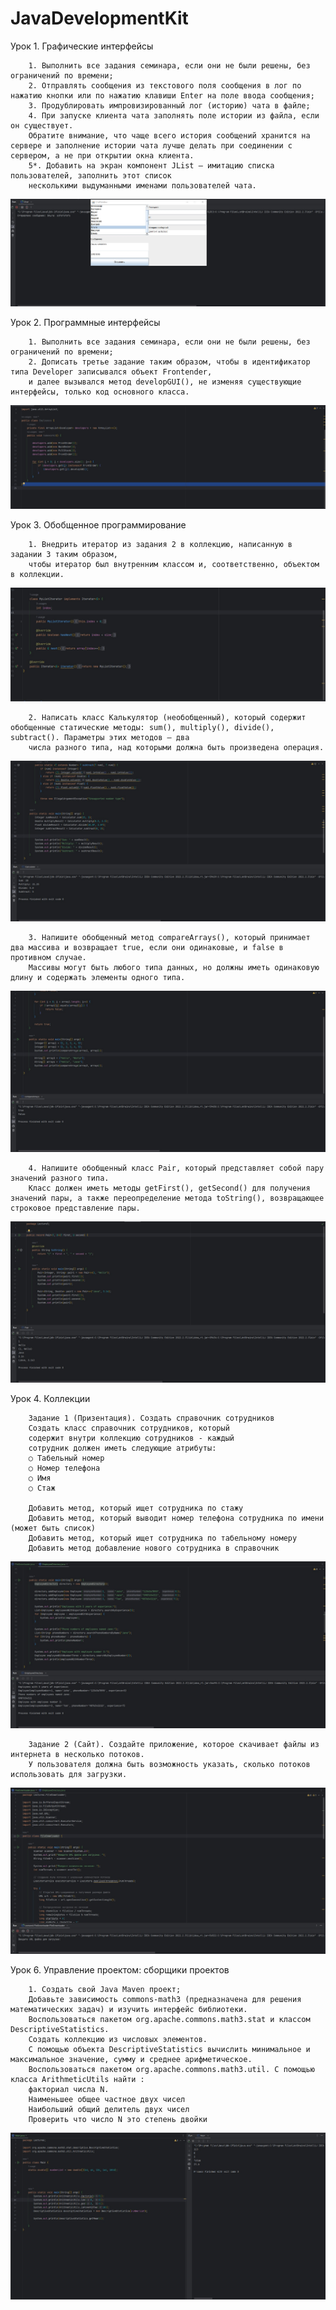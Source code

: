 # JavaDevelopmentKit


Урок 1. Графические интерфейсы


        1. Выполнить все задания семинара, если они не были решены, без ограничений по времени;
        2. Отправлять сообщения из текстового поля сообщения в лог по нажатию кнопки или по нажатию клавиши Enter на поле ввода сообщения;
        3. Продублировать импровизированный лог (историю) чата в файле;
        4. При запуске клиента чата заполнять поле истории из файла, если он существует. 
        Обратите внимание, что чаще всего история сообщений хранится на сервере и заполнение истории чата лучше делать при соединении с сервером, а не при открытии окна клиента.
        5*. Добавить на экран компонент JList – имитацию списка пользователей, заполнить этот список
        несколькими выдуманными именами пользователей чата.

![chat](/Scr/Screenshot_1.jpg)


Урок 2. Программные интерфейсы

        1. Выполнить все задания семинара, если они не были решены, без ограничений по времени;
        2. Дописать третье задание таким образом, чтобы в идентификатор типа Developer записывался объект Frontender, 
        и далее вызывался метод developGUI(), не изменяя существующие интерфейсы, только код основного класса.

![server](/Scr/Screenshot_2.jpg)


Урок 3. Обобщенное программирование

        1. Внедрить итератор из задания 2 в коллекцию, написанную в задании 3 таким образом,
        чтобы итератор был внутренним классом и, соответственно, объектом в коллекции.

![iterator](/Scr/Screenshot_3.jpg)
        

        2. Написать класс Калькулятор (необобщенный), который содержит обобщенные статические методы: sum(), multiply(), divide(), subtract(). Параметры этих методов – два
        числа разного типа, над которыми должна быть произведена операция.

![Calculator](/Scr/Screenshot_4.jpg)
        

        3. Напишите обобщенный метод compareArrays(), который принимает два массива и возвращает true, если они одинаковые, и false в противном случае. 
        Массивы могут быть любого типа данных, но должны иметь одинаковую длину и содержать элементы одного типа. 

![compareArrays](/Scr/Screenshot_6.jpg)


        4. Напишите обобщенный класс Pair, который представляет собой пару значений разного типа. 
        Класс должен иметь методы getFirst(), getSecond() для получения значений пары, а также переопределение метода toString(), возвращающее строковое представление пары.

![Pair](/Scr/Screenshot_5.jpg)


Урок 4. Коллекции


        Задание 1 (Призентация). Создать справочник сотрудников
        Создать класс справочник сотрудников, который
        содержит внутри коллекцию сотрудников - каждый
        сотрудник должен иметь следующие атрибуты:
        ○ Табельный номер
        ○ Номер телефона
        ○ Имя
        ○ Стаж

        Добавить метод, который ищет сотрудника по стажу
        Добавить метод, который выводит номер телефона сотрудника по имени (может быть список)
        Добавить метод, который ищет сотрудника по табельному номеру
        Добавить метод добавление нового сотрудника в справочник

![ED](/Scr/Screenshot_7.jpg)

        
        Задание 2 (Сайт). Создайте приложение, которое скачивает файлы из интернета в несколько потоков.
        У пользователя должна быть возможность указать, сколько потоков использовать для загрузки.


![FD](/Scr/Screenshot_8.jpg)

Урок 6. Управление проектом: сборщики проектов    

        1. Создать свой Java Maven проект;
        Добавьте зависимость commons-math3 (предназначена для решения математических задач) и изучить интерфейс библиотеки.
        Воспользоваться пакетом org.apache.commons.math3.stat и классом DescriptiveStatistics.
        Создать коллекцию из числовых элементов.
        С помощью объекта DescriptiveStatistics вычислить минимальное и максимальное значение, сумму и среднее арифметическое.
        Воспользоваться пакетом org.apache.commons.math3.util. С помощью класса ArithmeticUtils найти :
        факториал числа N.
        Наименьшее общее частное двух чисел
        Наибольший общий делитель двух чисел
        Проверить что число N это степень двойки


![Maven](/Scr/Screenshot_9.jpg)